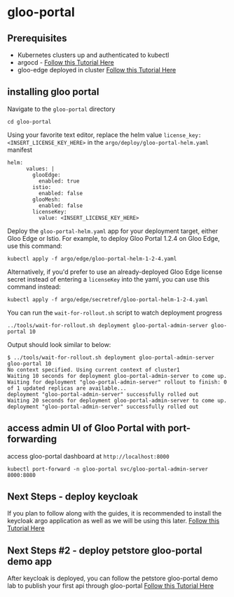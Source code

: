 # gloo-portal

## Prerequisites
- Kubernetes clusters up and authenticated to kubectl
- argocd - [Follow this Tutorial Here](https://github.com/solo-io/gitops-library/tree/main/argocd)
- gloo-edge deployed in cluster [Follow this Tutorial Here](https://github.com/solo-io/gitops-library/tree/main/gloo-edge)

## installing gloo portal
Navigate to the `gloo-portal` directory
```
cd gloo-portal
```

Using your favorite text editor, replace the helm value `license_key: <INSERT_LICENSE_KEY_HERE>` in the `argo/deploy/gloo-portal-helm.yaml` manifest
```
helm:
      values: |
        glooEdge:
          enabled: true
        istio:
          enabled: false
        glooMesh:
          enabled: false
        licenseKey: 
          value: <INSERT_LICENSE_KEY_HERE>
```

Deploy the `gloo-portal-helm.yaml` app for your deployment target, either Gloo Edge or Istio. For example, to deploy Gloo Portal 1.2.4 on Gloo Edge, use this command:
```
kubectl apply -f argo/edge/gloo-portal-helm-1-2-4.yaml
```

Alternatively, if you'd prefer to use an already-deployed Gloo Edge license secret instead of entering a `licenseKey` into the yaml, you can use this command instead:
```
kubectl apply -f argo/edge/secretref/gloo-portal-helm-1-2-4.yaml
```

You can run the `wait-for-rollout.sh` script to watch deployment progress
```
../tools/wait-for-rollout.sh deployment gloo-portal-admin-server gloo-portal 10
```

Output should look similar to below:
```
$ ../tools/wait-for-rollout.sh deployment gloo-portal-admin-server gloo-portal 10
No context specified. Using current context of cluster1
Waiting 10 seconds for deployment gloo-portal-admin-server to come up.
Waiting for deployment "gloo-portal-admin-server" rollout to finish: 0 of 1 updated replicas are available...
deployment "gloo-portal-admin-server" successfully rolled out
Waiting 20 seconds for deployment gloo-portal-admin-server to come up.
deployment "gloo-portal-admin-server" successfully rolled out
```

## access admin UI of Gloo Portal with port-forwarding
access gloo-portal dashboard at `http://localhost:8000`
```
kubectl port-forward -n gloo-portal svc/gloo-portal-admin-server 8000:8080
```

## Next Steps - deploy keycloak
If you plan to follow along with the guides, it is recommended to install the keycloak argo application as well as we will be using this later.
[Follow this Tutorial Here](https://github.com/solo-io/gitops-library/tree/main/keycloak)

## Next Steps #2 - deploy petstore gloo-portal demo app
After keycloak is deployed, you can follow the petstore gloo-portal demo lab to publish your first api through gloo-portal
[Follow this Tutorial Here](https://github.com/solo-io/gitops-library/tree/main/petstore)

